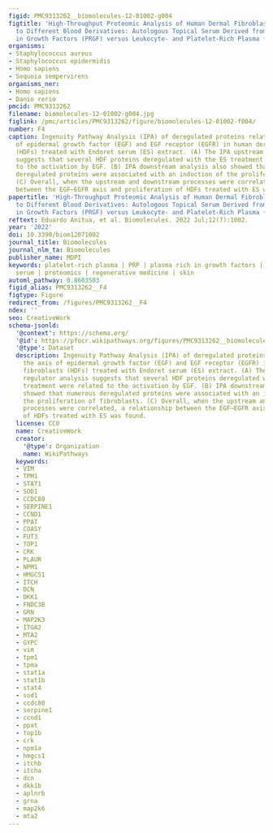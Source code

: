 ```yaml
---
figid: PMC9313262__biomolecules-12-01002-g004
figtitle: 'High-Throughput Proteomic Analysis of Human Dermal Fibroblast Response
  to Different Blood Derivatives: Autologous Topical Serum Derived from Plasma Rich
  in Growth Factors (PRGF) versus Leukocyte- and Platelet-Rich Plasma (L-PRP)'
organisms:
- Staphylococcus aureus
- Staphylococcus epidermidis
- Homo sapiens
- Sequoia sempervirens
organisms_ner:
- Homo sapiens
- Danio rerio
pmcid: PMC9313262
filename: biomolecules-12-01002-g004.jpg
figlink: /pmc/articles/PMC9313262/figure/biomolecules-12-01002-f004/
number: F4
caption: Ingenuity Pathway Analysis (IPA) of deregulated proteins related to the axis
  of epidermal growth factor (EGF) and EGF receptor (EGFR) in human dermal fibroblasts
  (HDFs) treated with Endoret serum (ES) extract. (A) The IPA upstream regulator analysis
  suggests that several HDF proteins deregulated with the ES treatment were related
  to the activation by EGF. (B) IPA downstream analysis also showed that numerous
  deregulated proteins were associated with an induction of the proliferation of fibroblasts.
  (C) Overall, when the upstream and downstream processes were correlated, a relationship
  between the EGF–EGFR axis and proliferation of HDFs treated with ES was found.
papertitle: 'High-Throughput Proteomic Analysis of Human Dermal Fibroblast Response
  to Different Blood Derivatives: Autologous Topical Serum Derived from Plasma Rich
  in Growth Factors (PRGF) versus Leukocyte- and Platelet-Rich Plasma (L-PRP).'
reftext: Eduardo Anitua, et al. Biomolecules. 2022 Jul;12(7):1002.
year: '2022'
doi: 10.3390/biom12071002
journal_title: Biomolecules
journal_nlm_ta: Biomolecules
publisher_name: MDPI
keywords: platelet-rich plasma | PRP | plasma rich in growth factors | PRGF | topical
  serum | proteomics | regenerative medicine | skin
automl_pathway: 0.8603503
figid_alias: PMC9313262__F4
figtype: Figure
redirect_from: /figures/PMC9313262__F4
ndex: ''
seo: CreativeWork
schema-jsonld:
  '@context': https://schema.org/
  '@id': https://pfocr.wikipathways.org/figures/PMC9313262__biomolecules-12-01002-g004.html
  '@type': Dataset
  description: Ingenuity Pathway Analysis (IPA) of deregulated proteins related to
    the axis of epidermal growth factor (EGF) and EGF receptor (EGFR) in human dermal
    fibroblasts (HDFs) treated with Endoret serum (ES) extract. (A) The IPA upstream
    regulator analysis suggests that several HDF proteins deregulated with the ES
    treatment were related to the activation by EGF. (B) IPA downstream analysis also
    showed that numerous deregulated proteins were associated with an induction of
    the proliferation of fibroblasts. (C) Overall, when the upstream and downstream
    processes were correlated, a relationship between the EGF–EGFR axis and proliferation
    of HDFs treated with ES was found.
  license: CC0
  name: CreativeWork
  creator:
    '@type': Organization
    name: WikiPathways
  keywords:
  - VIM
  - TPM1
  - STAT1
  - SOD1
  - CCDC80
  - SERPINE1
  - CCND1
  - PPAT
  - COASY
  - FUT3
  - TOP1
  - CRK
  - PLAUR
  - NPM1
  - HMGCS1
  - ITCH
  - DCN
  - DKK1
  - FNDC3B
  - GRN
  - MAP2K3
  - ITGA2
  - MTA2
  - GYPC
  - vim
  - tpm1
  - tpma
  - stat1a
  - stat1b
  - stat4
  - sod1
  - ccdc80
  - serpine1
  - ccnd1
  - ppat
  - top1b
  - crk
  - npm1a
  - hmgcs1
  - itchb
  - itcha
  - dcn
  - dkk1b
  - aplnrb
  - grna
  - map2k6
  - mta2
---
```

